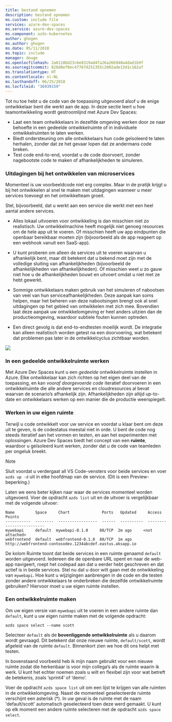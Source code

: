 ```yaml
---
title: bestand opnemen
description: bestand opnemen
ms.custom: include file
services: azure-dev-spaces
ms.service: azure-dev-spaces
ms.component: azds-kubernetes
author: ghogen
ms.author: ghogen
ms.date: 05/11/2018
ms.topic: include
manager: douge
ms.openlocfilehash: 2a6118bd23c6e8319ad4fa26a266948a4dad1b9f
ms.sourcegitcommit: 828d8ef0ec47767d251355c2002ade13d1c162af
ms.translationtype: HT
ms.contentlocale: nl-NL
ms.lasthandoff: 06/25/2018
ms.locfileid: "36939159"
---
```

Tot nu toe hebt u de code van de toepassing uitgevoerd alsof u de enige ontwikkelaar bent die werkt aan de app. In deze sectie leert u hoe teamontwikkeling wordt gestroomlijnd met Azure Dev Spaces:
* Laat een team ontwikkelaars in dezelfde omgeving werken door ze naar behoefte in een gedeelde ontwikkelruimte of in individuele ontwikkelruimten te laten werken.
* Biedt ondersteuning om alle ontwikkelaars hun code geïsoleerd te laten herhalen, zonder dat ze het gevaar lopen dat ze andermans code breken.
* Test code end-to-end, voordat u de code doorvoert, zonder nagebootste code te maken of afhankelijkheden te simuleren.

### <a name="challenges-with-developing-microservices"></a>Uitdagingen bij het ontwikkelen van microservices
Momenteel is uw voorbeeldcode niet erg complex. Maar in de pratijk krijgt u bij het ontwikkelen al snel te maken met uitdagingen wanneer u meer services toevoegt en het ontwikkelteam groeit.

Stel, bijvoorbeeld, dat u werkt aan een service die werkt met een heel aantal andere services.

- Alles lokaal uitvoeren voor ontwikkeling is dan misschien niet zo realistisch. Uw ontwikkelmachine heeft mogelijk niet genoeg resources om de hele app uit te voeren. Of misschien heeft uw app eindpunten die openbaar bereikbaar moeten zijn (bijvoorbeeld als de app reageert op een webhook vanuit een SaaS-app).

- U kunt proberen om alleen de services uit te voeren waarvan u afhankelijk bent, maar dit betekent dat u bekend moet zijn met de volledige sluiting van afhankelijkheden (bijvoorbeeld de afhankelijkheden van afhankelijkheden). Of misschien weet u zo gauw niet hoe u de afhankelijkheden bouwt en uitvoert omdat u niet met ze hebt gewerkt.
- Sommige ontwikkelaars maken gebruik van het simuleren of nabootsen van veel van hun serviceafhankelijkheden. Deze aanpak kan soms helpen, maar het beheren van deze nabootsingen brengt ook al snel uitdagingen op het gebied van ontwikkelen met zich mee. Bovendien laat deze aanpak uw ontwikkelomgeving er heel anders uitzien dan de productieomgeving, waardoor subtiele fouten kunnen optreden.
- Een direct gevolg is dat end-to-endtesten moeilijk wordt. De integratie kan alleen realistisch worden getest na een doorvoering, wat betekent dat problemen pas later in de ontwikkelcyclus zichtbaar worden.

![](../media/common/microservices-challenges.png)


### <a name="work-in-a-shared-dev-space"></a>In een gedeelde ontwikkelruimte werken
Met Azure Dev Spaces kunt u een *gedeelde* ontwikkelruimte instellen in Azure. Elke ontwikkelaar kan zich richten op het eigen deel van de toepassing, en kan *vooraf doorgevoerde code* iteratief doorvoeren in een ontwikkelruimte die alle andere services en cloudresources al bevat waarvan de scenario’s afhankelijk zijn. Afhankelijkheden zijn altijd up-to-date en ontwikkelaars werken op een manier die de productie weerspiegelt.

### <a name="work-in-your-own-space"></a>Werken in uw eigen ruimte
Terwijl u code ontwikkelt voor uw service en voordat u klaar bent om deze uit te geven, is de codestatus meestal niet in orde. U bent de code nog steeds iteratief aan het vormen en testen, en aan het experimenten met oplossingen. Azure Dev Spaces biedt het concept van een **ruimte**, waardoor u geïsoleerd kunt werken, zonder dat u de code van teamleden per ongeluk breekt.

> [!Note]
> Sluit voordat u verdergaat all VS Code-vensters voor beide services en voer `azds up -d` uit in elke hoofdmap van de service. (Dit is een Preview-beperking.)

Laten we eens beter kijken naar waar de services momenteel worden uitgevoerd. Voer de opdracht `azds list` uit en de uitvoer is vergelijkbaar met de volgende uitvoer:

```
Name         Space     Chart              Ports   Updated     Access Points
-----------  --------  -----------------  ------  ----------  -------------------------
mywebapi     default  mywebapi-0.1.0     80/TCP  2m ago     <not attached>
webfrontend  default  webfrontend-0.1.0  80/TCP  1m ago     http://webfrontend-contosodev.1234abcdef.eastus.aksapp.io
```

De kolom Ruimte toont dat beide services in een ruimte genaamd `default` worden uitgevoerd. Iedereen die de openbare URL opent en naar de web-app navigeert, roept het codepad aan dat u eerder hebt geschreven en dat actief is in beide services. Stel nu dat u door wilt gaan met de ontwikkeling van `mywebapi`. Hoe kunt u wijzigingen aanbrengen in de code en die testen zonder andere ontwikkelaars te onderbreken die dezelfde ontwikkelruimte gebruiken? Hiervoor moet u uw eigen ruimte instellen.

### <a name="create-a-dev-space"></a>Een ontwikkelruimte maken
Om uw eigen versie van `mywebapi` uit te voeren in een andere ruimte dan `default`, kunt u uw eigen ruimte maken met de volgende opdracht:

``` 
azds space select --name scott
```

Selecteer `default` als de **bovenliggende ontwikkelruimte** als u daarom wordt gevraagd. Dit betekent dat onze nieuwe ruimte, `default/scott`, wordt afgeleid van de ruimte `default`. Binnenkort zien we hoe dit ons helpt met testen. 

In bovenstaand voorbeeld heb ik mijn naam gebruikt voor een nieuwe ruimte zodat die herkenbaar is voor mijn collega’s als de ruimte waarin ik werk. U kunt het echter noemen zoals u wilt en flexibel zijn voor wat betreft de betekenis, zoals ‘sprint4’ of ‘demo’.

Voer de opdracht `azds space list` uit om een lijst te krijgen van alle ruimten in de ontwikkelomgeving. Naast de momenteel geselecteerde ruimte verschijnt een asterisk (*). In uw geval is de ruimte met de naam 'default/scott' automatisch geselecteerd toen deze werd gemaakt. U kunt op elk moment een andere ruimte selecteren met de opdracht `azds space select`.
